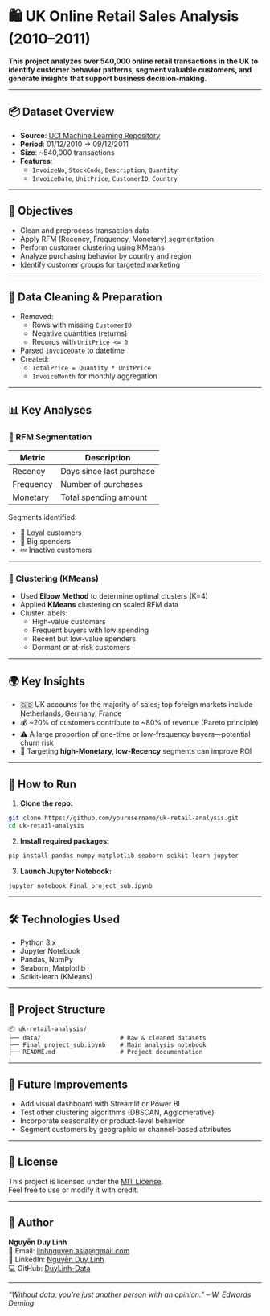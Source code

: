 
# 🛍️ UK Online Retail Sales Analysis (2010–2011)

**This project analyzes over 540,000 online retail transactions in the UK to identify customer behavior patterns, segment valuable customers, and generate insights that support business decision-making.**

---

## 📦 Dataset Overview

- **Source**: [UCI Machine Learning Repository](https://archive.ics.uci.edu/ml/datasets/Online+Retail)
- **Period**: 01/12/2010 → 09/12/2011
- **Size**: ~540,000 transactions
- **Features**:
  - `InvoiceNo`, `StockCode`, `Description`, `Quantity`
  - `InvoiceDate`, `UnitPrice`, `CustomerID`, `Country`

---

## 🎯 Objectives

- Clean and preprocess transaction data
- Apply RFM (Recency, Frequency, Monetary) segmentation
- Perform customer clustering using KMeans
- Analyze purchasing behavior by country and region
- Identify customer groups for targeted marketing

---

## 🧹 Data Cleaning & Preparation

- Removed:
  - Rows with missing `CustomerID`
  - Negative quantities (returns)
  - Records with `UnitPrice <= 0`
- Parsed `InvoiceDate` to datetime
- Created:
  - `TotalPrice = Quantity * UnitPrice`
  - `InvoiceMonth` for monthly aggregation

---

## 📊 Key Analyses

### 🔁 RFM Segmentation

| Metric     | Description                      |
|------------|----------------------------------|
| Recency    | Days since last purchase         |
| Frequency  | Number of purchases              |
| Monetary   | Total spending amount            |

Segments identified:
- 🥇 Loyal customers
- 💸 Big spenders
- 💤 Inactive customers

---

### 🧠 Clustering (KMeans)

- Used **Elbow Method** to determine optimal clusters (K=4)
- Applied **KMeans** clustering on scaled RFM data
- Cluster labels:
  - High-value customers
  - Frequent buyers with low spending
  - Recent but low-value spenders
  - Dormant or at-risk customers

---

## 🌍 Key Insights

- 🇬🇧 UK accounts for the majority of sales; top foreign markets include Netherlands, Germany, France
- 💰 ~20% of customers contribute to ~80% of revenue (Pareto principle)
- ⚠️ A large proportion of one-time or low-frequency buyers—potential churn risk
- 🎯 Targeting **high-Monetary, low-Recency** segments can improve ROI

---

## 🚀 How to Run

1. **Clone the repo:**
```bash
git clone https://github.com/yourusername/uk-retail-analysis.git
cd uk-retail-analysis
```

2. **Install required packages:**
```bash
pip install pandas numpy matplotlib seaborn scikit-learn jupyter
```

3. **Launch Jupyter Notebook:**
```bash
jupyter notebook Final_project_sub.ipynb
```

---

## 🛠️ Technologies Used

- Python 3.x
- Jupyter Notebook
- Pandas, NumPy
- Seaborn, Matplotlib
- Scikit-learn (KMeans)

---

## 📁 Project Structure

```
📦 uk-retail-analysis/
├── data/                      # Raw & cleaned datasets
├── Final_project_sub.ipynb    # Main analysis notebook
├── README.md                  # Project documentation
```

---

## 🔭 Future Improvements

- Add visual dashboard with Streamlit or Power BI
- Test other clustering algorithms (DBSCAN, Agglomerative)
- Incorporate seasonality or product-level behavior
- Segment customers by geographic or channel-based attributes

---

## 📝 License

This project is licensed under the [MIT License](https://opensource.org/licenses/MIT).  
Feel free to use or modify it with credit.

---

## 👤 Author

**Nguyễn Duy Linh**  
📧 Email: linhnguyen.asia@gmail.com  
🔗 LinkedIn: [Nguyễn Duy Linh](https://www.linkedin.com/in/duylinh-data/)  
💻 GitHub: [DuyLinh-Data](https://github.com/DuyLinh-Data)

---

_“Without data, you're just another person with an opinion.” – W. Edwards Deming_
